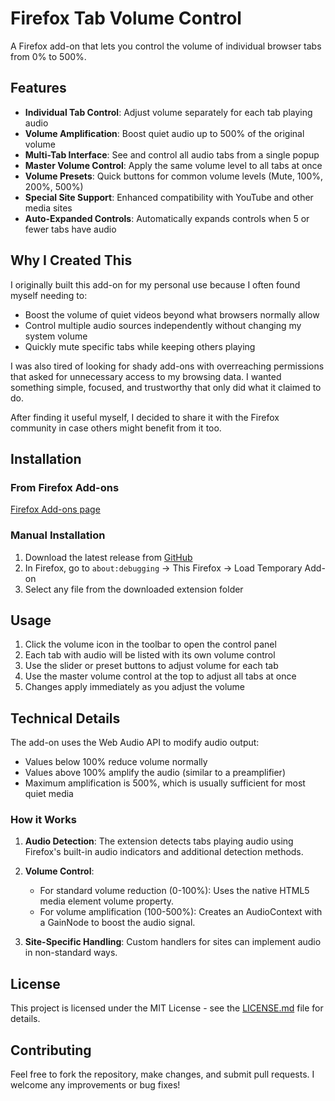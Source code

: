 # Firefox Tab Volume Control

A Firefox add-on that lets you control the volume of individual browser tabs from 0% to 500%.

## Features

- **Individual Tab Control**: Adjust volume separately for each tab playing audio
- **Volume Amplification**: Boost quiet audio up to 500% of the original volume
- **Multi-Tab Interface**: See and control all audio tabs from a single popup
- **Master Volume Control**: Apply the same volume level to all tabs at once
- **Volume Presets**: Quick buttons for common volume levels (Mute, 100%, 200%, 500%)
- **Special Site Support**: Enhanced compatibility with YouTube and other media sites
- **Auto-Expanded Controls**: Automatically expands controls when 5 or fewer tabs have audio

## Why I Created This

I originally built this add-on for my personal use because I often found myself needing to:

- Boost the volume of quiet videos beyond what browsers normally allow
- Control multiple audio sources independently without changing my system volume
- Quickly mute specific tabs while keeping others playing

I was also tired of looking for shady add-ons with overreaching permissions that asked for unnecessary access to my browsing data. I wanted something simple, focused, and trustworthy that only did what it claimed to do.

After finding it useful myself, I decided to share it with the Firefox community in case others might benefit from it too.

## Installation

### From Firefox Add-ons
[Firefox Add-ons page](https://addons.mozilla.org/en-US/firefox/addon/tab-volume-control/)

### Manual Installation
1. Download the latest release from [GitHub](https://github.com/seen91/FireFoxTabVolumeControl/releases)
2. In Firefox, go to `about:debugging` → This Firefox → Load Temporary Add-on
3. Select any file from the downloaded extension folder

## Usage

1. Click the volume icon in the toolbar to open the control panel
2. Each tab with audio will be listed with its own volume control
3. Use the slider or preset buttons to adjust volume for each tab
4. Use the master volume control at the top to adjust all tabs at once
5. Changes apply immediately as you adjust the volume

## Technical Details

The add-on uses the Web Audio API to modify audio output:
- Values below 100% reduce volume normally
- Values above 100% amplify the audio (similar to a preamplifier)
- Maximum amplification is 500%, which is usually sufficient for most quiet media

### How it Works

1. **Audio Detection**: The extension detects tabs playing audio using Firefox's built-in audio indicators and additional detection methods.

2. **Volume Control**:
   - For standard volume reduction (0-100%): Uses the native HTML5 media element volume property.
   - For volume amplification (100-500%): Creates an AudioContext with a GainNode to boost the audio signal.

3. **Site-Specific Handling**: Custom handlers for sites can implement audio in non-standard ways.

## License

This project is licensed under the MIT License - see the [LICENSE.md](LICENSE.md) file for details.

## Contributing

Feel free to fork the repository, make changes, and submit pull requests. I welcome any improvements or bug fixes!
